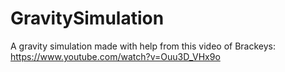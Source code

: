 # GravitySimulation

A gravity simulation made with help from this video of Brackeys: https://www.youtube.com/watch?v=Ouu3D_VHx9o
